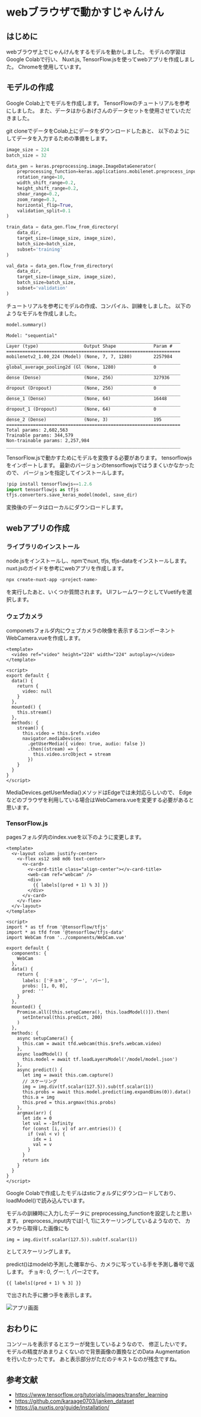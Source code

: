 # webブラウザで動かすじゃんけん

## はじめに
webブラウザ上でじゃんけんをするモデルを動かしました。
モデルの学習はGoogle Colabで行い、
Nuxt.js, TensorFlow.jsを使ってwebアプリを作成しました。
Chromeを使用しています。

## モデルの作成
Google Colab上でモデルを作成します。
TensorFlowのチュートリアルを参考にしました。
また、データはからあげさんのデータセットを使用させていただきました。

git cloneでデータをColab上にデータをダウンロードしたあと、
以下のようにしてデータを入力するための準備をします。

```python
image_size = 224
batch_size = 32

data_gen = keras.preprocessing.image.ImageDataGenerator(
    preprocessing_function=keras.applications.mobilenet.preprocess_input,
    rotation_range=10,
    width_shift_range=0.2,
    height_shift_range=0.2,
    shear_range=0.2,
    zoom_range=0.3,
    horizontal_flip=True,
    validation_split=0.1
)

train_data = data_gen.flow_from_directory(
    data_dir,
    target_size=(image_size, image_size),
    batch_size=batch_size,
    subset='training'
)

val_data = data_gen.flow_from_directory(
    data_dir,
    target_size=(image_size, image_size),
    batch_size=batch_size,
    subset='validation'
)
```

チュートリアルを参考にモデルの作成、コンパイル、訓練をしました。
以下のようなモデルを作成しました。

```python
model.summary()
```

```:output
Model: "sequential"
_________________________________________________________________
Layer (type)                 Output Shape              Param #   
=================================================================
mobilenetv2_1.00_224 (Model) (None, 7, 7, 1280)        2257984   
_________________________________________________________________
global_average_pooling2d (Gl (None, 1280)              0         
_________________________________________________________________
dense (Dense)                (None, 256)               327936    
_________________________________________________________________
dropout (Dropout)            (None, 256)               0         
_________________________________________________________________
dense_1 (Dense)              (None, 64)                16448     
_________________________________________________________________
dropout_1 (Dropout)          (None, 64)                0         
_________________________________________________________________
dense_2 (Dense)              (None, 3)                 195       
=================================================================
Total params: 2,602,563
Trainable params: 344,579
Non-trainable params: 2,257,984
_________________________________________________________________
```

TensorFlow.jsで動かすためにモデルを変換する必要があります。
tensorflowjsをインポートします。
最新のバージョンのtensorflowjsではうまくいかなかったので、
バージョンを指定してインストールします。

```python
!pip install tensorflowjs==1.2.6
import tensorflowjs as tfjs
tfjs.converters.save_keras_model(model, save_dir)
```

変換後のデータはローカルにダウンロードします。

## webアプリの作成
### ライブラリのインストール
node.jsをインストールし、npmでnuxt, tfjs, tfjs-dataをインストールします。
nuxt.jsのガイドを参考にwebアプリを作成します。

```powershell
npx create-nuxt-app <project-name>
```

を実行したあと、いくつか質問されます。
UIフレームワークとしてVuetifyを選択します。

### ウェブカメラ
componetsフォルダ内にウェブカメラの映像を表示するコンポーネントWebCamera.vueを作成します。

```:WebCamera.vue
<template>
  <video ref="video" height="224" width="224" autoplay></video>
</template>

<script>
export default {
  data() {
    return {
      video: null
    }
  },
  mounted() {
    this.stream()
  },
  methods: {
    stream() {
      this.video = this.$refs.video
      navigator.mediaDevices
        .getUserMedia({ video: true, audio: false })
        .then((stream) => {
          this.video.srcObject = stream
        })
    }
  }
}
</script>
```

MediaDevices.getUserMedia()メソッドはEdgeでは未対応らしいので、
Edgeなどのブラウザを利用している場合はWebCamera.vueを変更する必要があると思います。

### TensorFlow.js
pagesフォルダ内のindex.vueを以下のように変更します。

```:index.vue
<template>
  <v-layout column justify-center>
    <v-flex xs12 sm8 md6 text-center>
      <v-card>
        <v-card-title class="align-center"></v-card-title>
        <web-cam ref="webcam" />
        <div>
          {{ labels[(pred + 1) % 3] }}
        </div>
      </v-card>
    </v-flex>
  </v-layout>
</template>

<script>
import * as tf from '@tensorflow/tfjs'
import * as tfd from '@tensorflow/tfjs-data'
import WebCam from '../components/WebCam.vue'

export default {
  components: {
    WebCam
  },
  data() {
    return {
      labels: ['チョキ', 'グー', 'パー'],
      probs: [1, 0, 0],
      pred: ''
    }
  },
  mounted() {
    Promise.all([this.setupCamera(), this.loadModel()]).then(
      setInterval(this.predict, 200)
    )
  },
  methods: {
    async setupCamera() {
      this.cam = await tfd.webcam(this.$refs.webcam.video)
    },
    async loadModel() {
      this.model = await tf.loadLayersModel('/model/model.json')
    },
    async predict() {
      let img = await this.cam.capture()
      // スケーリング
      img = img.div(tf.scalar(127.5)).sub(tf.scalar(1))
      this.probs = await this.model.predict(img.expandDims(0)).data()
      this.a = img
      this.pred = this.argmax(this.probs)
    },
    argmax(arr) {
      let idx = 0
      let val = -Infinity
      for (const [i, v] of arr.entries()) {
        if (val < v) {
          idx = i
          val = v
        }
      }
      return idx
    }
  }
}
</script>
```

Google Colabで作成したモデルはsticフォルダにダウンロードしており、
loadModel()で読み込んでいます。

モデルの訓練時に入力したデータに
preprocessing_functionを設定したと思います。
preprocess_input内では[-1, 1]にスケーリングしているようなので、
カメラから取得した画像にも

```
img = img.div(tf.scalar(127.5)).sub(tf.scalar(1))
```

としてスケーリングします。

predict()はmodelの予測した確率から、カメラに写っている手を予測し番号で返します。
チョキ: 0, グー: 1, パー:2です。

```
{{ labels[(pred + 1) % 3] }}
```

で出された手に勝つ手を表示します。

![アプリ画面](../images/chap02_janken_app.jpg)

## おわりに
コンソールを表示するとエラーが発生しているようなので、
修正したいです。
モデルの精度があまりよくないので背景画像の置換などのData Augmentationを行いたかったです。
あと表示部分がただのテキストなのが残念ですね。

## 参考文献
- https://www.tensorflow.org/tutorials/images/transfer_learning
- https://github.com/karaage0703/janken_dataset
- https://ja.nuxtjs.org/guide/installation/
